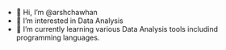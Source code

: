 - 👋 Hi, I’m @arshchawhan
- 👀 I’m interested in Data Analysis
- 🌱 I’m currently learning various Data Analysis tools includind programming languages.

<!---
arshchawhan/arshchawhan is a ✨ special ✨ repository because its `README.md` (this file) appears on your GitHub profile.
You can click the Preview link to take a look at your changes.
--->
